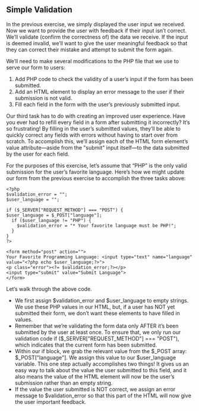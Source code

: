 ## Simple Validation

In the previous exercise, we simply displayed the user input we received. Now we want to provide the user with feedback if their input isn’t correct. We’ll validate (confirm the correctness of) the data we receive. If the input is deemed invalid, we’ll want to give the user meaningful feedback so that they can correct their mistake and attempt to submit the form again.

We’ll need to make several modifications to the PHP file that we use to serve our form to users:

1. Add PHP code to check the validity of a user’s input if the form has been submitted.
2. Add an HTML element to display an error message to the user if their submission is not valid.
3. Fill each field in the form with the user’s previously submitted input.

Our third task has to do with creating an improved user experience. Have you ever had to refill every field in a form after submitting it incorrectly? It’s so frustrating! By filling in the user’s submitted values, they’ll be able to quickly correct any fields with errors without having to start over from scratch. To accomplish this, we’ll assign each of the HTML form element’s value attribute—aside from the "submit" input itself—to the data submitted by the user for each field.

For the purposes of this exercise, let’s assume that “PHP” is the only valid submission for the user’s favorite language. Here’s how we might update our form from the previous exercise to accomplish the three tasks above:

```
<?php
$validation_error = "";
$user_language = "";

if ($_SERVER["REQUEST_METHOD"] === "POST") {
$user_language = $_POST["language"];
  if ($user_language != "PHP") {
    $validation_error = "* Your favorite language must be PHP!";
  }
}
?>

<form method="post" action="">
Your Favorite Programming Language: <input type="text" name="language" value="<?php echo $user_language;?>">
<p class="error"><?= $validation_error;?></p>
<input type="submit" value="Submit Language">
</form>

```

Let’s walk through the above code.

- We first assign $validation_error and $user_language to empty strings. We use these PHP values in our HTML, but, if a user has NOT yet submitted their form, we don’t want these elements to have filled in values.
- Remember that we’re validating the form data only AFTER it’s been submitted by the user at least once. To ensure that, we only run our validation code if ($\_SERVER["REQUEST_METHOD"] === "POST"), which indicates that the current form has been submitted.
- Within our if block, we grab the relevant value from the $\_POST array: $\_POST["language"]. We assign this value to our $user_language variable. This one step actually accomplishes two things! It gives us an easy way to talk about the value the user submitted to this field, and it also means the value of the HTML element will now be the user’s submission rather than an empty string.
- If the value the user submitted is NOT correct, we assign an error message to $validation_error so that this part of the HTML will now give the user important feedback.
